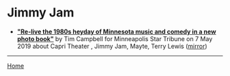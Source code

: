 # Jimmy Jam

 - [**"Re-live the 1980s heyday of Minnesota music and comedy in a new photo book"**](http://www.startribune.com/80s-scenesters-offer-snapshots-of-the-minneapolis-sound-in-new-photo-book/509385652/) by Tim Campbell for Minneapolis Star Tribune on 7 May 2019 about Capri Theater , Jimmy Jam, Mayte, Terry Lewis ([mirror](https://web.archive.org/web/*/http://www.startribune.com/80s-scenesters-offer-snapshots-of-the-minneapolis-sound-in-new-photo-book/509385652/))

----

[Home](../)
